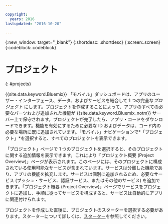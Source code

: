 ```yaml
---

copyright:
  years: 2016
lastupdated: "2016-10-20"

---
```

{:new_window: target="_blank"}
{:shortdesc: .shortdesc}
{:screen:.screen}
{:codeblock:.codeblock}

# プロジェクト
{: #projects}

{{site.data.keyword.Bluemix}} 「モバイル」ダッシュボードは、アプリのユーザー・インターフェース、データ、およびサービスを結合して 1 つの完全な*プロジェクト* にします。プロジェクトを作成することによって、アプリのすべての必要なパーツおよび追加された機能が {{site.data.keyword.Bluemix_notm}} サーバー上で保守されます。プロジェクトが完了したら、アプリ・コードをダウンロードできます。機能を有効にするために必要な ID およびデータは、コード内の必要な場所に既に追加されています。「モバイル」ナビゲーションで*「プロジェクト」*を選択すると、すべてのプロジェクトを表示できます。  

「プロジェクト」ページで 1 つのプロジェクトを選択すると、そのプロジェクトに関する追加情報を表示できます。これにより「プロジェクト概要 (Project Overview)」ページが表示されます。このページには、そのプロジェクトに構成されている使用可能なサービスが含まれています。サービスは分離した機能であり、アプリの機能を拡充します。サービスは個別に追加されるため、必要なサービス (プッシュ・サービス、認証サービス、またはその他のサービス) を追加できます。「プロジェクト概要 (Project Overview)」ページでサービスをプロジェクトに追加し、手順に従ってサービスを構成すると、サービスは自動的にアプリに関連付けられます。

プロジェクトを作成した直後に、プロジェクトのスターターを選択する必要があります。スターターについて詳しくは、[スターター](starters.html)を参照してください。
